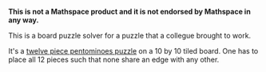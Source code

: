 **This is not a Mathspace product and it is not endorsed by Mathspace in
any way.**

This is a board puzzle solver for a puzzle that a collegue brought to work.

It's a [twelve piece pentominoes puzzle](https://thinksquare.com.au/games/twelve-piece-puzzles/)
on a 10 by 10 tiled board. One has to place all 12 pieces such that none share
an edge with any other.
